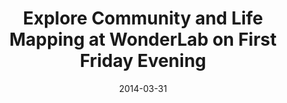 ---
date: 2014-03-31
title: Explore Community and Life Mapping at WonderLab on First Friday Evening
source: Wonderlab Press Release
sourceUrl: https://cns.iu.edu//all_news/event/20140331_Wonderlab.html
pdfLink: 20140331-wonderlab.pdf
---